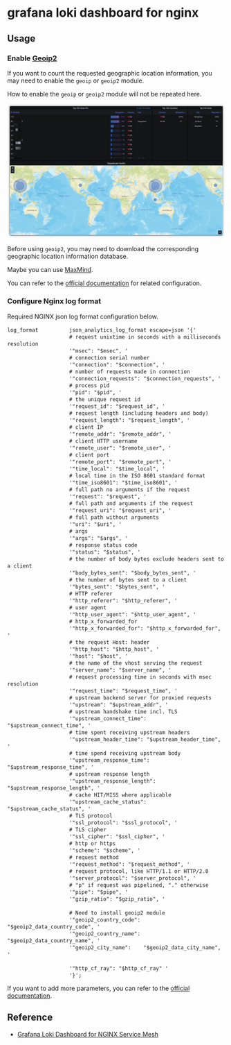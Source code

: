 # grafana loki dashboard for nginx

## Usage

### Enable [Geoip2](https://github.com/leev/ngx_http_geoip2_module)

If you want to count the requested geographic location information, you may need to enable the `geoip` or `geoip2` module.

How to enable the `geoip` or `geoip2` module will not be repeated here.

![](./images/geographic_location_infographics.png)

Before using `geoip2`, you may need to download the corresponding geographic location information database.

Maybe you can use [MaxMind](https://dev.maxmind.com/geoip/geolite2-free-geolocation-data).

You can refer to the [official documentation](https://github.com/leev/ngx_http_geoip2_module#example-usage) for related configuration.

### Configure Nginx log format

Required NGINX json log format configuration below.

```config
log_format          json_analytics_log_format escape=json '{'
                    # request unixtime in seconds with a milliseconds resolution
                    '"msec": "$msec", '
                    # connection serial number
                    '"connection": "$connection", '
                    # number of requests made in connection
                    '"connection_requests": "$connection_requests", '
                    # process pid
                    '"pid": "$pid", '
                    # the unique request id
                    '"request_id": "$request_id", '
                    # request length (including headers and body)
                    '"request_length": "$request_length", '
                    # client IP
                    '"remote_addr": "$remote_addr", '
                    # client HTTP username
                    '"remote_user": "$remote_user", '
                    # client port
                    '"remote_port": "$remote_port", '
                    '"time_local": "$time_local", '
                    # local time in the ISO 8601 standard format
                    '"time_iso8601": "$time_iso8601", '
                    # full path no arguments if the request
                    '"request": "$request", '
                    # full path and arguments if the request
                    '"request_uri": "$request_uri", '
                    # full path without arguments
                    '"uri": "$uri", '
                    # args
                    '"args": "$args", '
                    # response status code
                    '"status": "$status", '
                    # the number of body bytes exclude headers sent to a client
                    '"body_bytes_sent": "$body_bytes_sent", '
                    # the number of bytes sent to a client
                    '"bytes_sent": "$bytes_sent", '
                    # HTTP referer
                    '"http_referer": "$http_referer", '
                    # user agent
                    '"http_user_agent": "$http_user_agent", '
                    # http_x_forwarded_for
                    '"http_x_forwarded_for": "$http_x_forwarded_for", '
                    # the request Host: header
                    '"http_host": "$http_host", '
                    '"host": "$host", '
                    # the name of the vhost serving the request
                    '"server_name": "$server_name", '
                    # request processing time in seconds with msec resolution
                    '"request_time": "$request_time", '
                    # upstream backend server for proxied requests
                    '"upstream": "$upstream_addr", '
                    # upstream handshake time incl. TLS
                    '"upstream_connect_time": "$upstream_connect_time", '
                    # time spent receiving upstream headers
                    '"upstream_header_time": "$upstream_header_time", '
                    # time spend receiving upstream body
                    '"upstream_response_time": "$upstream_response_time", '
                    # upstream response length
                    '"upstream_response_length": "$upstream_response_length", '
                    # cache HIT/MISS where applicable
                    '"upstream_cache_status": "$upstream_cache_status", '
                    # TLS protocol
                    '"ssl_protocol": "$ssl_protocol", '
                    # TLS cipher
                    '"ssl_cipher": "$ssl_cipher", '
                    # http or https
                    '"scheme": "$scheme", '
                    # request method
                    '"request_method": "$request_method", '
                    # request protocol, like HTTP/1.1 or HTTP/2.0
                    '"server_protocol": "$server_protocol", '
                    # "p" if request was pipelined, "." otherwise
                    '"pipe": "$pipe", '
                    '"gzip_ratio": "$gzip_ratio", '

                    # Need to install geoip2 module
                    '"geoip2_country_code": "$geoip2_data_country_code", '
                    '"geoip2_country_name": "$geoip2_data_country_name", '
                    '"geoip2_city_name":    "$geoip2_data_city_name", '

                    '"http_cf_ray": "$http_cf_ray" '
                    '}';
```

If you want to add more parameters, you can refer to the [official documentation](http://nginx.org/en/docs/varindex.html).

## Reference

- [Grafana Loki Dashboard for NGINX Service Mesh](https://grafana.com/grafana/dashboards/12559)